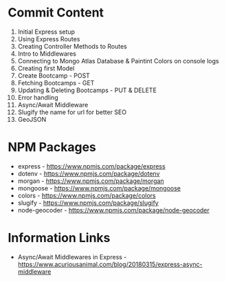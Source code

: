 # Commit Content

1. Initial Express setup
2. Using Express Routes
3. Creating Controller Methods to Routes
4. Intro to Middlewares
5. Connecting to Mongo Atlas Database & Paintint Colors on console logs
6. Creating first Model
7. Create Bootcamp - POST
8. Fetching Bootcamps - GET
9. Updating & Deleting Bootcamps - PUT & DELETE
10. Error handling
11. Async/Await Middleware
12. Slugify the name for url for better SEO
13. GeoJSON

# NPM Packages

- express - https://www.npmjs.com/package/express
- dotenv - https://www.npmjs.com/package/dotenv
- morgan - https://www.npmjs.com/package/morgan
- mongoose - https://www.npmjs.com/package/mongoose
- colors - https://www.npmjs.com/package/colors
- slugify - https://www.npmjs.com/package/slugify
- node-geocoder - https://www.npmjs.com/package/node-geocoder

# Information Links

- Async/Await Middlewares in Express - https://www.acuriousanimal.com/blog/20180315/express-async-middleware

